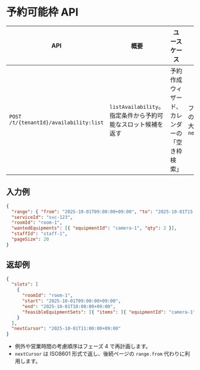 # 予約可能枠 API

| API | 概要 | ユースケース | 備考 |
| --- | --- | --- | --- |
| `POST /t/{tenantId}/availability:list` | `listAvailability`。指定条件から予約可能なスロット候補を返す | 予約作成ウィザード、カレンダーの「空き枠検索」 | フェーズ 3 のコア。最大 50 件 + `nextCursor` |

## 入力例

```json
{
  "range": { "from": "2025-10-01T09:00:00+09:00", "to": "2025-10-01T15:00:00+09:00" },
  "serviceId": "svc-123",
  "roomId": "room-1",
  "wantedEquipments": [{ "equipmentId": "camera-1", "qty": 2 }],
  "staffId": "staff-1",
  "pageSize": 20
}
```

## 返却例

```json
{
  "slots": [
    {
      "roomId": "room-1",
      "start": "2025-10-01T09:00:00+09:00",
      "end": "2025-10-01T10:00:00+09:00",
      "feasibleEquipmentSets": [{ "items": [{ "equipmentId": "camera-1", "qty": 2 }] }]
    }
  ],
  "nextCursor": "2025-10-01T11:00:00+09:00"
}
```

- 例外や営業時間の考慮順序はフェーズ 4 で再計画します。
- `nextCursor` は ISO8601 形式で返し、後続ページの `range.from` 代わりに利用します。
